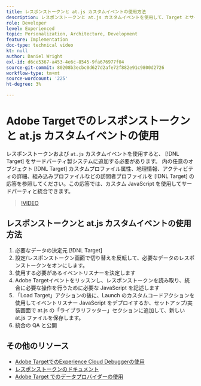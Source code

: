 ```yaml
---
title: レスポンストークンと at.js カスタムイベントの使用方法
description: レスポンストークンと at.js カスタムイベントを使用して、Target とサードパーティシステムの間でプロファイル情報を共有する方法について説明します。
role: Developer
level: Experienced
topic: Personalization, Architecture, Development
feature: Implementation
doc-type: technical video
kt: null
author: Daniel Wright
exl-id: d6ce5367-a453-4e6c-8545-9fa676977f04
source-git-commit: 80208b3ecbc0d627d2afe72f882e91c9800d2726
workflow-type: tm+mt
source-wordcount: '225'
ht-degree: 3%

---
```


# Adobe Targetでのレスポンストークンと at.js カスタムイベントの使用

レスポンストークンおよび `at.js` カスタムイベントを使用すると、 [!DNL Target] をサードパーティ製システムに追加する必要があります。 内の任意のオブジェクト [!DNL Target] カスタムプロファイル属性、地理情報、アクティビティの詳細、組み込みプロファイルなどの訪問者プロファイルを [!DNL Target] の応答を参照してください。この応答では、カスタム JavaScript を使用してサードパーティと統合できます。

>[!VIDEO](https://video.tv.adobe.com/v/23253/?quality=12)

## レスポンストークンと at.js カスタムイベントの使用方法

1. 必要なデータの決定元 [!DNL Target]
1. 設定/レスポンストークン画面で切り替えを反転して、必要なデータのレスポンストークンをオンにします。
1. 使用する必要があるイベントリスナーを決定します
1. Adobe Targetイベントをリッスンし、レスポンストークンを読み取り、統合に必要な操作を行うために必要な JavaScript を記述します
1. 「Load Target」アクションの後に、Launch のカスタムコードアクションを使用してイベントリスナー JavaScript をデプロイするか、セットアップ/実装画面で at.js の「ライブラリフッター」セクションに追加して、新しい at.js ファイルを保存します。
1. 統合の QA と公開

## その他のリソース

* [Adobe TargetでのExperience Cloud Debuggerの使用](../troubleshooting/troubleshoot-with-the-experience-cloud-debugger.md)
* [レスポンストークンのドキュメント](https://experienceleague.adobe.com/docs/target/using/administer/response-tokens.html?lang=en)
* [Adobe Target でのデータプロバイダーの使用](use-data-providers-to-integrate-third-party-data.md)
